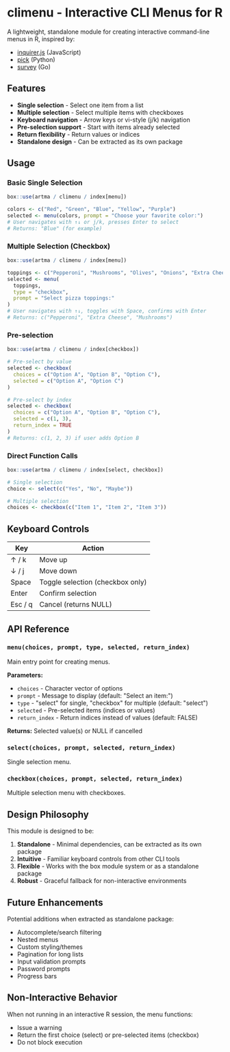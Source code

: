 # climenu - Interactive CLI Menus for R

A lightweight, standalone module for creating interactive command-line menus in R, inspired by:
- [inquirer.js](https://github.com/SBoudrias/Inquirer.js) (JavaScript)
- [pick](https://github.com/wong2/pick) (Python)
- [survey](https://github.com/AlecAivazis/survey) (Go)

## Features

- **Single selection** - Select one item from a list
- **Multiple selection** - Select multiple items with checkboxes
- **Keyboard navigation** - Arrow keys or vi-style (j/k) navigation
- **Pre-selection support** - Start with items already selected
- **Return flexibility** - Return values or indices
- **Standalone design** - Can be extracted as its own package

## Usage

### Basic Single Selection

```r
box::use(artma / climenu / index[menu])

colors <- c("Red", "Green", "Blue", "Yellow", "Purple")
selected <- menu(colors, prompt = "Choose your favorite color:")
# User navigates with ↑↓ or j/k, presses Enter to select
# Returns: "Blue" (for example)
```

### Multiple Selection (Checkbox)

```r
box::use(artma / climenu / index[menu])

toppings <- c("Pepperoni", "Mushrooms", "Olives", "Onions", "Extra Cheese")
selected <- menu(
  toppings,
  type = "checkbox",
  prompt = "Select pizza toppings:"
)
# User navigates with ↑↓, toggles with Space, confirms with Enter
# Returns: c("Pepperoni", "Extra Cheese", "Mushrooms")
```

### Pre-selection

```r
box::use(artma / climenu / index[checkbox])

# Pre-select by value
selected <- checkbox(
  choices = c("Option A", "Option B", "Option C"),
  selected = c("Option A", "Option C")
)

# Pre-select by index
selected <- checkbox(
  choices = c("Option A", "Option B", "Option C"),
  selected = c(1, 3),
  return_index = TRUE
)
# Returns: c(1, 2, 3) if user adds Option B
```

### Direct Function Calls

```r
box::use(artma / climenu / index[select, checkbox])

# Single selection
choice <- select(c("Yes", "No", "Maybe"))

# Multiple selection
choices <- checkbox(c("Item 1", "Item 2", "Item 3"))
```

## Keyboard Controls

| Key | Action |
|-----|--------|
| ↑ / k | Move up |
| ↓ / j | Move down |
| Space | Toggle selection (checkbox only) |
| Enter | Confirm selection |
| Esc / q | Cancel (returns NULL) |

## API Reference

### `menu(choices, prompt, type, selected, return_index)`

Main entry point for creating menus.

**Parameters:**
- `choices` - Character vector of options
- `prompt` - Message to display (default: "Select an item:")
- `type` - "select" for single, "checkbox" for multiple (default: "select")
- `selected` - Pre-selected items (indices or values)
- `return_index` - Return indices instead of values (default: FALSE)

**Returns:** Selected value(s) or NULL if cancelled

### `select(choices, prompt, selected, return_index)`

Single selection menu.

### `checkbox(choices, prompt, selected, return_index)`

Multiple selection menu with checkboxes.

## Design Philosophy

This module is designed to be:

1. **Standalone** - Minimal dependencies, can be extracted as its own package
2. **Intuitive** - Familiar keyboard controls from other CLI tools
3. **Flexible** - Works with the box module system or as a standalone package
4. **Robust** - Graceful fallback for non-interactive environments

## Future Enhancements

Potential additions when extracted as standalone package:

- Autocomplete/search filtering
- Nested menus
- Custom styling/themes
- Pagination for long lists
- Input validation prompts
- Password prompts
- Progress bars

## Non-Interactive Behavior

When not running in an interactive R session, the menu functions:
- Issue a warning
- Return the first choice (select) or pre-selected items (checkbox)
- Do not block execution
